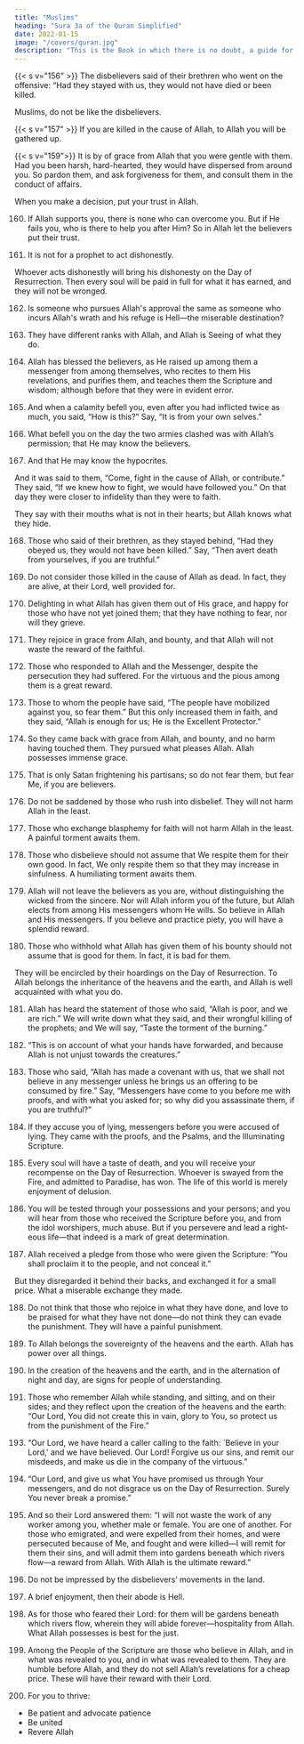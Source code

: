 ```yaml
---
title: "Muslims"
heading: "Sura 3a of the Quran Simplified"
date: 2022-01-15
image: "/covers/quran.jpg"
description: "This is the Book in which there is no doubt, a guide for the righteous."
---
```



{{< s v="156" >}} The disbelievers said of their brethren who went on the offensive: “Had they stayed with us, they would not have died or been killed. <!-- So that Allah
may make it a cause of regret in their hearts. -->

Muslims, do not be like the disbelievers. 


{{< s v="157" >}} If you are killed in the cause of Allah, to Allah you will be gathered up. <!-- —forgiveness and mercy from Allah are better than what they hoard. -->


{{< s v="159">}}  It is by of grace from Allah that you were gentle with them. Had you been harsh, hard-hearted, they would have dispersed from around you. So pardon them, and ask forgiveness for them, and consult them in the conduct of affairs. 

When you make a decision, put your trust in Allah. 

160. If Allah supports you, there is none who can overcome you. But if He fails you, who is
there to help you after Him? So in Allah let the believers put their trust.

161. It is not for a prophet to act dishonestly.

Whoever acts dishonestly will bring his dishonesty on the Day of Resurrection. Then every soul will be paid in full for what it has earned, and they will not be wronged.

162. Is someone who pursues Allah's approval the same as someone who incurs Allah's
wrath and his refuge is Hell—the miserable destination?

163. They have different ranks with Allah, and Allah is Seeing of what they do.

164. Allah has blessed the believers, as He raised up among them a messenger from among themselves, who recites to them His revelations, and purifies them, and teaches them the Scripture and wisdom; although before that they were in evident error.

165. And when a calamity befell you, even after you had inflicted twice as much, you said,
“How is this?” Say, “It is from your own selves.”

166. What befell you on the day the two armies clashed was with Allah’s permission; that He may know the believers.

167. And that He may know the hypocrites. 

And it was said to them, “Come, fight in the cause of Allah, or contribute.” They said, “If we knew how to fight, we would have followed you.” On that day they were closer to infidelity than they were to faith. 

They say with their mouths what is not in their hearts; but Allah knows what they hide.

168. Those who said of their brethren, as they stayed behind, “Had they obeyed us, they would not have been killed.” Say, “Then avert
death from yourselves, if you are truthful.”

169. Do not consider those killed in the cause of Allah as dead. In fact, they are alive, at their Lord, well provided for.

170. Delighting in what Allah has given them out of His grace, and happy for those who have not yet joined them; that they have nothing to fear, nor will they grieve.

171. They rejoice in grace from Allah, and bounty, and that Allah will not waste the reward of the faithful.

172. Those who responded to Allah and the Messenger, despite the persecution they had suffered. For the virtuous and the pious among them is a great reward.

173. Those to whom the people have said, “The people have mobilized against you, so fear them.” But this only increased them in faith, and they said, “Allah is enough for us; He is the Excellent Protector.”

174. So they came back with grace from Allah, and bounty, and no harm having touched them. They pursued what pleases Allah. Allah possesses immense grace.

175. That is only Satan frightening his partisans; so do not fear them, but fear Me, if you are believers.

176. Do not be saddened by those who rush into disbelief. They will not harm Allah in the least. 

<!-- Allah desires to give them no
share in the Hereafter. A terrible torment
awaits them. -->

177. Those who exchange blasphemy for faith will not harm Allah in the least. A painful torment awaits them.

178. Those who disbelieve should not assume that We respite them for their own good. In fact, We only respite them so that they may increase in sinfulness. A humiliating torment awaits them.

179. Allah will not leave the believers as you are, without distinguishing the wicked from
the sincere. Nor will Allah inform you of the future, but Allah elects from among His messengers whom He wills. So believe in Allah and His messengers. If you believe and practice piety, you will have a splendid reward.


180. Those who withhold what Allah has given them of his bounty should not assume that is
good for them. In fact, it is bad for them. 

They will be encircled by their hoardings on the Day of Resurrection. To Allah belongs the
inheritance of the heavens and the earth, and Allah is well acquainted with what you do.

181. Allah has heard the statement of those who said, “Allah is poor, and we are rich.” We
will write down what they said, and their wrongful killing of the prophets; and We will
say, “Taste the torment of the burning.”

182. “This is on account of what your hands have forwarded, and because Allah is not unjust towards the creatures.”

183. Those who said, “Allah has made a covenant with us, that we shall not believe in any
messenger unless he brings us an offering to be consumed by fire.” Say, “Messengers have
come to you before me with proofs, and with what you asked for; so why did you assassinate them, if you are truthful?” 

184. If they accuse you of lying, messengers before you were accused of lying. They came with the proofs, and the Psalms, and the Illuminating Scripture.

185. Every soul will have a taste of death, and you will receive your recompense on the Day
of Resurrection. Whoever is swayed from the Fire, and admitted to Paradise, has won. The
life of this world is merely enjoyment of delusion.

186. You will be tested through your possessions and your persons; and you will hear
from those who received the Scripture before
you, and from the idol worshipers, much abuse. But if you persevere and lead a right-
eous life—that indeed is a mark of great determination.

187. Allah received a pledge from those who were given the Scripture: “You shall proclaim
it to the people, and not conceal it.” 

But they disregarded it behind their backs, and exchanged it for a small price. What a miserable
exchange they made.

188. Do not think that those who rejoice in what they have done, and love to be praised
for what they have not done—do not think they can evade the punishment. They will
have a painful punishment.

189. To Allah belongs the sovereignty of the heavens and the earth. Allah has power over
all things.

190. In the creation of the heavens and the earth, and in the alternation of night and day,
are signs for people of understanding.

191. Those who remember Allah while standing, and sitting, and on their sides; and they reflect upon the creation of the heavens and the earth: “Our Lord, You did not create this in vain, glory to You, so protect us from the punishment of the Fire.”

<!-- 192. “Our Lord, whomever You commit to the Fire, You have disgraced. The wrongdoers will have no helpers.” -->

193. “Our Lord, we have heard a caller calling to the faith: `Believe in your Lord,' and we have believed. Our Lord! Forgive us our sins, and remit our misdeeds, and make us die in the company of the virtuous.”

194. “Our Lord, and give us what You have promised us through Your messengers, and
do not disgrace us on the Day of Resurrection. Surely You never break a promise.”


195. And so their Lord answered them: “I will not waste the work of any worker among you, whether male or female. 
You are one of another. For those who emigrated, and were expelled from their homes, and were persecuted because of Me, and fought and were killed—I will remit for them their sins, and will admit them into gardens beneath which rivers flow—a reward from Allah. With Allah is the ultimate reward.”

196. Do not be impressed by the disbelievers’ movements in the land.

197. A brief enjoyment, then their abode is Hell.

198. As for those who feared their Lord: for them will be gardens beneath which rivers flow, wherein they will abide forever—hospitality from Allah. What Allah possesses is best for the just.

199. Among the People of the Scripture are those who believe in Allah, and in what was revealed to you, and in what was revealed to them. They are humble before Allah, and
they do not sell Allah’s revelations for a cheap price. These will have their reward with their Lord.<!--  Allah is swift in reckoning. -->

200. For you to thrive:
- Be patient and advocate patience
- Be united
- Revere Allah 
